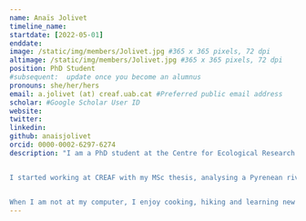 ```yaml
---
name: Anaïs Jolivet
timeline_name:
startdate: [2022-05-01]
enddate:
image: /static/img/members/Jolivet.jpg #365 x 365 pixels, 72 dpi
altimage: /static/img/members/Jolivet.jpg #365 x 365 pixels, 72 dpi
position: PhD Student
#subsequent:  update once you become an alumnus
pronouns: she/her/hers
email: a.jolivet (at) creaf.uab.cat #Preferred public email address
scholar: #Google Scholar User ID
website:
twitter:
linkedin: 
github: anaisjolivet
orcid: 0000-0002-6297-6274
description: "I am a PhD student at the Centre for Ecological Research and Forestry Applications (CREAF) at the Autonomous University of Barcelona, under the supervision of Dr Bernat Claramunt-López, head of the [MountainLab](https://www.creaf.cat/mountainlab-mtnlab-research-and-development-mountain-systems) and Dr Miguel Lurgi. I hold a BSc degree in Biology and a MSc degree in Ecology and Environmental Management and Restoration, both from the University of Barcelona. During the final year of my BSc degree, I did my thesis in Plant Ecology at the Norwegian University of Science and Technology.


I started working at CREAF with my MSc thesis, analysing a Pyrenean river basin as a mountain social-ecological system. I am interested in understanding current and future sustainability challenges in mountain areas. In my PhD, I am studying the interactions between social, economic and environmental components in different mountain social-ecological systems in Europe. Our approach involves both analysing empirical mountain data and system dynamics modelling.  


When I am not at my computer, I enjoy cooking, hiking and learning new crafts."
---
```

